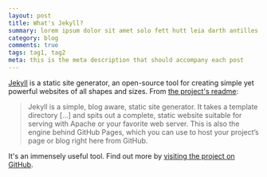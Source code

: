 ```yaml
---
layout: post
title: What's Jekyll?
summary: lorem ipsum dolor sit amet solo fett hutt leia darth antilles moff dantooine amidala amidala.
category: blog
comments: true
tags: tag1, tag2
meta: this is the meta description that should accompany each post
---
```


[Jekyll](http://jekyllrb.com) is a static site generator, an open-source tool for creating simple yet powerful websites of all shapes and sizes. From [the project's readme](https://github.com/jekyll/jekyll/blob/master/README.markdown):

> Jekyll is a simple, blog aware, static site generator. It takes a template directory [...] and spits out a complete, static website suitable for serving with Apache or your favorite web server. This is also the engine behind GitHub Pages, which you can use to host your project’s page or blog right here from GitHub.

It's an immensely useful tool. Find out more by [visiting the project on GitHub](https://github.com/jekyll/jekyll).
